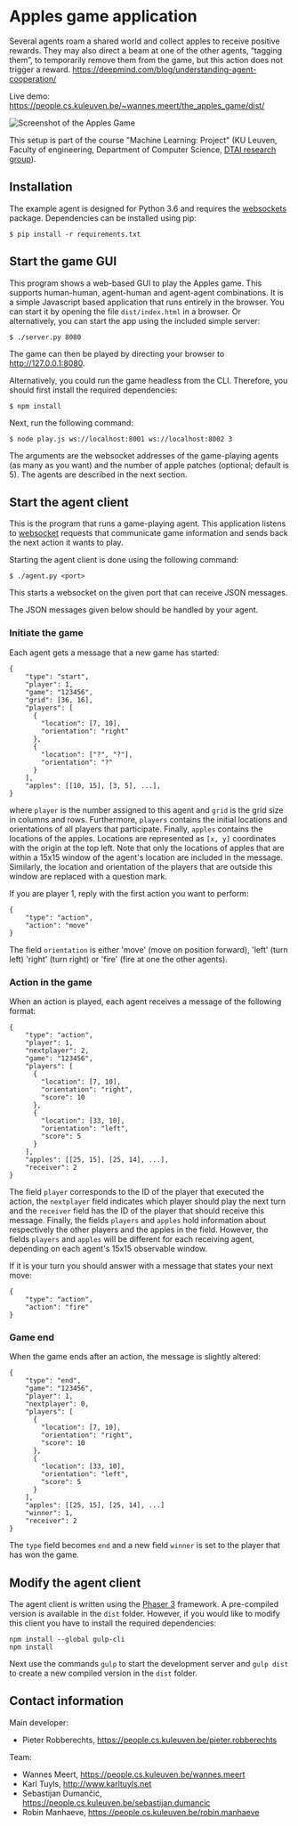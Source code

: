 Apples game application
==========================
Several agents roam a shared world and collect apples to receive positive rewards. They may also direct a beam at one of the other agents, “tagging them”, to temporarily remove them from the game, but this action does not trigger a reward.
<https://deepmind.com/blog/understanding-agent-cooperation/>

Live demo: <https://people.cs.kuleuven.be/~wannes.meert/the_apples_game/dist/>

![Screenshot of the Apples Game](https://people.cs.kuleuven.be/wannes.meert/the_apples_game/screenshot.png?v=2)

This setup is part of the course "Machine Learning: Project" (KU Leuven,
Faculty of engineering, Department of Computer Science,
[DTAI research group](https://dtai.cs.kuleuven.be)).


Installation
------------

The example agent is designed for Python 3.6 and requires the
[websockets](https://websockets.readthedocs.io) package. Dependencies can be
installed using pip:

    $ pip install -r requirements.txt


Start the game GUI
------------------

This program shows a web-based GUI to play the Apples
game. This supports human-human, agent-human and agent-agent combinations.
It is a simple Javascript based application that runs entirely in the browser.
You can start it by opening the file `dist/index.html` in a browser.
Or alternatively, you can start the app using the included simple server:

    $ ./server.py 8080

The game can then be played by directing your browser to http://127.0.0.1:8080.

Alternatively, you could run the game headless from the CLI. Therefore,
you should first install the required dependencies:

    $ npm install

Next, run the following command:

    $ node play.js ws://localhost:8001 ws://localhost:8002 3

The arguments are the websocket addresses of the game-playing agents (as many
as you want) and the number of apple patches (optional; default is 5). The
agents are described in the next section.

Start the agent client
----------------------

This is the program that runs a game-playing agent. This application listens
to [websocket](https://developer.mozilla.org/en-US/docs/Web/API/WebSockets_API)
requests that communicate game information and sends back the next action it
wants to play.

Starting the agent client is done using the following command:

    $ ./agent.py <port>

This starts a websocket on the given port that can receive JSON messages.

The JSON messages given below should be handled by your agent.

### Initiate the game

Each agent gets a message that a new game has started:

    {
        "type": "start",
        "player": 1,
        "game": "123456",
        "grid": [36, 16],
        "players": [
          {
            "location": [7, 10],
            "orientation": "right"
          },
          {
            "location": ["?", "?"],
            "orientation": "?"
          }
        ],
        "apples": [[10, 15], [3, 5], ...],
    }

where `player` is the number assigned to this agent
and `grid` is the grid size in columns and rows. Furthermore, `players`
contains the initial locations and orientations of all players that participate. 
Finally, `apples` contains the locations of the apples. Locations
are represented as `[x, y]` coordinates with the origin at the top left. Note
that only the locations of apples that are within a 15x15 window of the agent's
location are included in the message. Similarly, the location and orientation of
the players that are outside this window are replaced with a question mark.

If you are player 1, reply with the first action you want to perform:

    {
        "type": "action",
        "action": "move"
    }

The field `orientation` is either 'move' (move on position forward), 'left' (turn left)
'right' (turn right) or 'fire' (fire at one the other agents).


### Action in the game

When an action is played, each agent receives a message of the following format:

    {
        "type": "action",
        "player": 1,
        "nextplayer": 2,
        "game": "123456",
        "players": [
          {
            "location": [7, 10],
            "orientation": "right",
            "score": 10
          },
          {
            "location": [33, 10],
            "orientation": "left",
            "score": 5
          }
        ],
        "apples": [[25, 15], [25, 14], ...],
        "receiver": 2
    }

The field `player` corresponds to the ID of the player that executed the action,
the `nextplayer` field indicates which player should play the next turn and the 
`receiver` field has the ID of the player that should receive this message. Finally,
the fields `players` and `apples` hold information about respectively the other
players and the apples in the field. However, the fields `players` and `apples`
will be different for each receiving agent, depending on each agent's 15x15
observable window.

If it is your turn you should answer with a message that states your next
move:

    {
        "type": "action",
        "action": "fire"
    }


### Game end

When the game ends after an action, the message is slightly altered:

    {
        "type": "end",
        "game": "123456",
        "player": 1,
        "nextplayer": 0,
        "players": [
          {
            "location": [7, 10],
            "orientation": "right",
            "score": 10
          },
          {
            "location": [33, 10],
            "orientation": "left",
            "score": 5
          }
        ],
        "apples": [[25, 15], [25, 14], ...]
        "winner": 1,
        "receiver": 2
    }

The `type` field becomes `end` and a new field `winner` is set to the player
that has won the game.

Modify the agent client
-----------------------

The agent client is written using the [Phaser 3](https://phaser.io/phaser3) framework. A pre-compiled version is available in the `dist` folder. However, if you would like to modify this client you have to install the required dependencies:

```
npm install --global gulp-cli
npm install
```

Next use the commands `gulp` to start the development server and `gulp dist` to create a new compiled version in the `dist` folder. 


Contact information
-------------------

Main developer:

- Pieter Robberechts, <https://people.cs.kuleuven.be/pieter.robberechts>

Team:

- Wannes Meert, <https://people.cs.kuleuven.be/wannes.meert>
- Karl Tuyls, <http://www.karltuyls.net>
- Sebastijan Dumančić, <https://people.cs.kuleuven.be/sebastijan.dumancic>
- Robin Manhaeve, <https://people.cs.kuleuven.be/robin.manhaeve>

